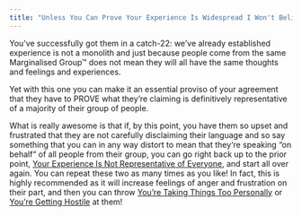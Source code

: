 ```yaml
---
title: "Unless You Can Prove Your Experience Is Widespread I Won't Believe It"
---
```


You’ve successfully got them in a catch-22: we’ve already established experience is not a monolith and just because people come from the same Marginalised Group™ does not mean they will all have the same thoughts and feelings and experiences.

Yet with this one you can make it an essential proviso of your agreement that they have to PROVE what they’re claiming is definitively representative of a majority of their group of people.

What is really awesome is that if, by this point, you have them so upset and frustrated that they are not carefully disclaiming their language and so say something that you can in any way distort to mean that they‘re speaking “on behalf“ of all people from their group, you can go right back up to the prior point, [Your Experience Is Not Representative of Everyone](#your-experience-is-not-representative-of-everyone), and start all over again. You can repeat these two as many times as you like! In fact, this is highly recommended as it will increase feelings of anger and frustration on their part, and then you can throw [You’re Taking Things Too Personally](#youre-taking-things-too-personally) or [You’re Getting Hostile](#youre-being-hostile) at them!
